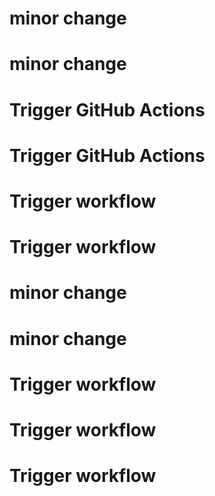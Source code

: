 # minor change
# minor change
# Trigger GitHub Actions
# Trigger GitHub Actions
# Trigger workflow
# Trigger workflow
# minor change
# minor change
# Trigger workflow
# Trigger workflow
# Trigger workflow
